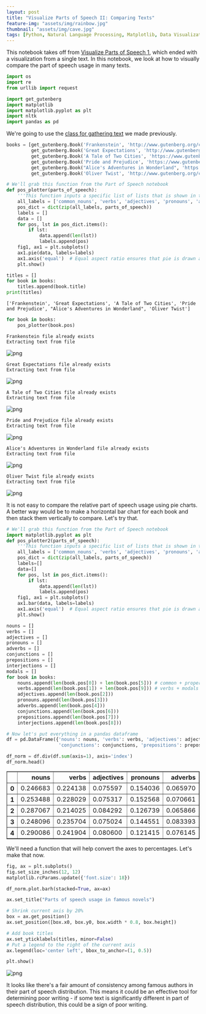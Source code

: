 ```yaml
---
layout: post
title: "Visualize Parts of Speech II: Comparing Texts"
feature-img: "assets/img/rainbow.jpg"
thumbnail: "assets/img/cave.jpg"
tags: [Python, Natural Language Processing, Matplotlib, Data Visualization]
---
```


This notebook takes off from [Visualize Parts of Speech 1](https://jss367.github.io/visualize-parts-of-speech-i-great-expectations.html), which ended with a visualization from a single text. In this notebook, we look at how to visually compare the part of speech usage in many texts.


```python
import os
import re
from urllib import request

import get_gutenberg
import matplotlib
import matplotlib.pyplot as plt
import nltk
import pandas as pd
```

We're going to use the [class for gathering text](https://jss367.github.io/class-for-gathering-text.html) we made previously.


```python
books = [get_gutenberg.Book('Frankenstein', 'http://www.gutenberg.org/cache/epub/84/pg84.txt', 500),
         get_gutenberg.Book('Great Expectations', 'http://www.gutenberg.org/files/1400/1400-0.txt', 885),
         get_gutenberg.Book('A Tale of Two Cities', 'https://www.gutenberg.org/files/98/98-0.txt', 2400),
         get_gutenberg.Book('Pride and Prejudice', 'https://www.gutenberg.org/files/1342/1342-0.txt', 1200),
         get_gutenberg.Book("Alice's Adventures in Wonderland", 'https://www.gutenberg.org/files/11/11-0.txt', 1200),
         get_gutenberg.Book('Oliver Twist', 'http://www.gutenberg.org/cache/epub/730/pg730.txt', 500)]
```


```python
# We'll grab this function from the Part of Speech notebook
def pos_plotter(parts_of_speech):
    '''This function inputs a specific list of lists that is shown in the Part of Speech notebook'''
    all_labels = ['common_nouns', 'verbs', 'adjectives', 'pronouns', 'adverbs', 'proper_nouns', 'conjunctions', 'prepositions', 'interjections', 'modals']
    pos_dict = dict(zip(all_labels, parts_of_speech))
    labels = []
    data = []
    for pos, lst in pos_dict.items():
        if lst:
            data.append(len(lst))
            labels.append(pos)
    fig1, ax1 = plt.subplots()
    ax1.pie(data, labels=labels)
    ax1.axis('equal')  # Equal aspect ratio ensures that pie is drawn as a circle.
    plt.show()
```


```python
titles = []
for book in books:
    titles.append(book.title)
print(titles)
```

    ['Frankenstein', 'Great Expectations', 'A Tale of Two Cities', 'Pride and Prejudice', "Alice's Adventures in Wonderland", 'Oliver Twist']
    


```python
for book in books:
    pos_plotter(book.pos)
```

    Frankenstein file already exists
    Extracting text from file
    


![png]({{site.baseurl}}/{{site.baseurl}}/assets/img/2017-08-01-Visualize-Parts-of-Speech-2_files/2017-08-01-Visualize-Parts-of-Speech-2_7_1.png)


    Great Expectations file already exists
    Extracting text from file
    


![png]({{site.baseurl}}/{{site.baseurl}}/assets/img/2017-08-01-Visualize-Parts-of-Speech-2_files/2017-08-01-Visualize-Parts-of-Speech-2_7_3.png)


    A Tale of Two Cities file already exists
    Extracting text from file
    


![png]({{site.baseurl}}/{{site.baseurl}}/assets/img/2017-08-01-Visualize-Parts-of-Speech-2_files/2017-08-01-Visualize-Parts-of-Speech-2_7_5.png)


    Pride and Prejudice file already exists
    Extracting text from file
    


![png]({{site.baseurl}}/{{site.baseurl}}/assets/img/2017-08-01-Visualize-Parts-of-Speech-2_files/2017-08-01-Visualize-Parts-of-Speech-2_7_7.png)


    Alice's Adventures in Wonderland file already exists
    Extracting text from file
    


![png]({{site.baseurl}}/{{site.baseurl}}/assets/img/2017-08-01-Visualize-Parts-of-Speech-2_files/2017-08-01-Visualize-Parts-of-Speech-2_7_9.png)


    Oliver Twist file already exists
    Extracting text from file
    


![png]({{site.baseurl}}/{{site.baseurl}}/assets/img/2017-08-01-Visualize-Parts-of-Speech-2_files/2017-08-01-Visualize-Parts-of-Speech-2_7_11.png)


It is not easy to compare the relative part of speech usage using pie charts. A better way would be to make a horizontal bar chart for each book and then stack them vertically to compare. Let's try that.


```python
# We'll grab this function from the Part of Speech notebook
import matplotlib.pyplot as plt
def pos_plotter2(parts_of_speech):
    '''This function inputs a specific list of lists that is shown in the Part of Speech notebook'''
    all_labels = ['common_nouns', 'verbs', 'adjectives', 'pronouns', 'adverbs', 'proper_nouns', 'conjunctions', 'prepositions', 'interjections', 'modals']
    pos_dict = dict(zip(all_labels, parts_of_speech))
    labels=[]
    data=[]
    for pos, lst in pos_dict.items():
        if lst:
            data.append(len(lst))
            labels.append(pos)
    fig1, ax1 = plt.subplots()
    ax1.bar(data, labels=labels)
    ax1.axis('equal')  # Equal aspect ratio ensures that pie is drawn as a circle.
    plt.show()
```


```python
nouns = []
verbs = []
adjectives = []
pronouns = []
adverbs = []
conjunctions = []
prepositions = []
interjections = []
modals = []
for book in books:
    nouns.append(len(book.pos[0]) + len(book.pos[5])) # common + proper
    verbs.append(len(book.pos[1]) + len(book.pos[9])) # verbs + modals
    adjectives.append(len(book.pos[2]))
    pronouns.append(len(book.pos[3]))
    adverbs.append(len(book.pos[4]))
    conjunctions.append(len(book.pos[6]))
    prepositions.append(len(book.pos[7]))
    interjections.append(len(book.pos[8]))
```


```python
# Now let's put everything in a pandas dataframe
df = pd.DataFrame({'nouns': nouns, 'verbs': verbs, 'adjectives': adjectives, 'pronouns': pronouns, 'adverbs': adverbs,
                   'conjunctions': conjunctions, 'prepositions': prepositions, 'interjections': interjections})
```


```python
df_norm = df.div(df.sum(axis=1), axis='index')
df_norm.head()
```




<div>
<style scoped>
    .dataframe tbody tr th:only-of-type {
        vertical-align: middle;
    }

    .dataframe tbody tr th {
        vertical-align: top;
    }

    .dataframe thead th {
        text-align: right;
    }
</style>
<table border="1" class="dataframe">
  <thead>
    <tr style="text-align: right;">
      <th></th>
      <th>nouns</th>
      <th>verbs</th>
      <th>adjectives</th>
      <th>pronouns</th>
      <th>adverbs</th>
      <th>conjunctions</th>
      <th>prepositions</th>
      <th>interjections</th>
    </tr>
  </thead>
  <tbody>
    <tr>
      <th>0</th>
      <td>0.246683</td>
      <td>0.224138</td>
      <td>0.075597</td>
      <td>0.154036</td>
      <td>0.065970</td>
      <td>0.059315</td>
      <td>0.173450</td>
      <td>0.000812</td>
    </tr>
    <tr>
      <th>1</th>
      <td>0.253488</td>
      <td>0.228029</td>
      <td>0.075317</td>
      <td>0.152568</td>
      <td>0.070661</td>
      <td>0.051144</td>
      <td>0.167822</td>
      <td>0.000970</td>
    </tr>
    <tr>
      <th>2</th>
      <td>0.287067</td>
      <td>0.214025</td>
      <td>0.084292</td>
      <td>0.126739</td>
      <td>0.065866</td>
      <td>0.049669</td>
      <td>0.171285</td>
      <td>0.001057</td>
    </tr>
    <tr>
      <th>3</th>
      <td>0.248096</td>
      <td>0.235704</td>
      <td>0.075024</td>
      <td>0.144551</td>
      <td>0.083393</td>
      <td>0.044378</td>
      <td>0.167871</td>
      <td>0.000983</td>
    </tr>
    <tr>
      <th>4</th>
      <td>0.290086</td>
      <td>0.241904</td>
      <td>0.080600</td>
      <td>0.121415</td>
      <td>0.076145</td>
      <td>0.046469</td>
      <td>0.141839</td>
      <td>0.001542</td>
    </tr>
  </tbody>
</table>
</div>



We'll need a function that will help convert the axes to percentages. Let's make that now.


```python
fig, ax = plt.subplots()
fig.set_size_inches(12, 12)
matplotlib.rcParams.update({'font.size': 18})

df_norm.plot.barh(stacked=True, ax=ax)

ax.set_title("Parts of speech usage in famous novels")

# Shrink current axis by 20%
box = ax.get_position()
ax.set_position([box.x0, box.y0, box.width * 0.8, box.height])

# Add book titles
ax.set_yticklabels(titles, minor=False)
# Put a legend to the right of the current axis
ax.legend(loc='center left', bbox_to_anchor=(1, 0.5))

plt.show()
```


![png]({{site.baseurl}}/{{site.baseurl}}/assets/img/2017-08-01-Visualize-Parts-of-Speech-2_files/2017-08-01-Visualize-Parts-of-Speech-2_14_0.png)


It looks like there's a fair amount of consistency among famous authors in their part of speech distribution. This means it could be an effective tool for determining poor writing - if some text is significantly different in part of speech distribution, this could be a sign of poor writing.
